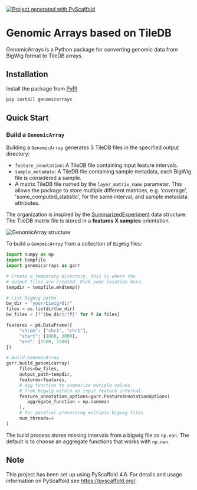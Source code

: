 <!-- These are examples of badges you might want to add to your README:
     please update the URLs accordingly

[![Built Status](https://api.cirrus-ci.com/github/<USER>/GenomicArrays.svg?branch=main)](https://cirrus-ci.com/github/<USER>/GenomicArrays)
[![ReadTheDocs](https://readthedocs.org/projects/GenomicArrays/badge/?version=latest)](https://GenomicArrays.readthedocs.io/en/stable/)
[![Coveralls](https://img.shields.io/coveralls/github/<USER>/GenomicArrays/main.svg)](https://coveralls.io/r/<USER>/GenomicArrays)
[![PyPI-Server](https://img.shields.io/pypi/v/GenomicArrays.svg)](https://pypi.org/project/GenomicArrays/)
[![Conda-Forge](https://img.shields.io/conda/vn/conda-forge/GenomicArrays.svg)](https://anaconda.org/conda-forge/GenomicArrays)
[![Monthly Downloads](https://pepy.tech/badge/GenomicArrays/month)](https://pepy.tech/project/GenomicArrays)
[![Twitter](https://img.shields.io/twitter/url/http/shields.io.svg?style=social&label=Twitter)](https://twitter.com/GenomicArrays)
-->

[![Project generated with PyScaffold](https://img.shields.io/badge/-PyScaffold-005CA0?logo=pyscaffold)](https://pyscaffold.org/)

# Genomic Arrays based on TileDB

GenomicArrays is a Python package for converting genomic data from BigWig format to TileDB arrays.

## Installation

Install the package from [PyPI](https://pypi.org/project/genomicarrays/)

```sh
pip install genomicarrays
```

## Quick Start

### Build a `GenomicArray`

Building a `GenomicArray` generates 3 TileDB files in the specified output directory:

- `feature_annotation`: A TileDB file containing input feature intervals.
- `sample_metadata`: A TileDB file containing sample metadata, each BigWig file is considered a sample.
- A matrix TileDB file named by the `layer_matrix_name` parameter. This allows the package
to store multiple different matrices, e.g. 'coverage', 'some_computed_statistic', for the same interval,
and sample metadata attributes.

The organization is inspired by the [SummarizedExperiment](https://bioconductor.org/packages/release/bioc/html/SummarizedExperiment.html) data structure. The TileDB matrix file is stored in a **features X samples** orientation.

![`GenomicArray` structure](./assets/genarr.png "GenomicArray")

To build a `GenomicArray` from a collection of `BigWig` files:

```python
import numpy as np
import tempfile
import genomicarrays as garr

# Create a temporary directory, this is where the
# output files are created. Pick your location here.
tempdir = tempfile.mkdtemp()

# List BigWig paths
bw_dir = "your/biwig/dir"
files = os.listdir(bw_dir)
bw_files = [f"{bw_dir}/{f}" for f in files]

features = pd.DataFrame({
     "chrom": ["chr1", "chr1"],
     "start": [1000, 2000],
     "end": [1500, 2500]
})

# Build GenomicArray
garr.build_genomicarray(
     files=bw_files,
     output_path=tempdir,
     features=features,
     # agg function to summarize mutiple values
     # from bigwig within an input feature interval.
     feature_annotation_options=garr.FeatureAnnotationOptions(
        aggregate_function = np.nanmean
     ),
     # for parallel processing multiple bigwig files
     num_threads=4
)
```

The build process stores missing intervals from a bigwig file as `np.nan`. The
default is to choose an aggregate functions that works with `np.nan`.


<!-- pyscaffold-notes -->

## Note

This project has been set up using PyScaffold 4.6. For details and usage
information on PyScaffold see https://pyscaffold.org/.
